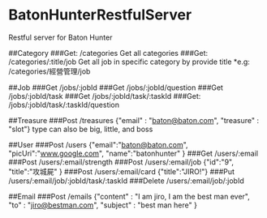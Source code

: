 # BatonHunterRestfulServer
Restful server for Baton Hunter

##Category
###Get:   /categories
Get all categories
###Get:   /categories/:title/job
Get all job in specific category by provide title
*e.g: /categories/經營管理/job

##Job
###Get    /jobs/:jobId
###Get    /jobs/:jobId/question
###Get    /jobs/:jobId/task
###Get    /jobs/:jobId/task/:taskId
###Get:   /jobs/:jobId/task/:taskId/question

##Treasure
###Post   /treasures
{"email" : "baton@baton.com",
"treasure" : "slot"}
type can also be big, little, and boss

##User
###Post     /users
{"email":"baton@baton.com",
"picUri":"www.google.com",
"name":"batonhunter"
}
###Get     /users/:email
###Post    /users/:email/strength
###Post    /users/:email/job
{"id":"9",
"title":"攻城屍"
}
###Post   /users/:email/card
{"title":"JIRO!"}
###Put    /users/:email/job/:jobId/task/:taskId
###Delete    /users/:email/job/:jobId

##Email
###Post    /emails
{"content" : "I am jiro, I am the best man ever",
"to" : "jiro@bestman.com",
"subject" : "best man here"
    }
